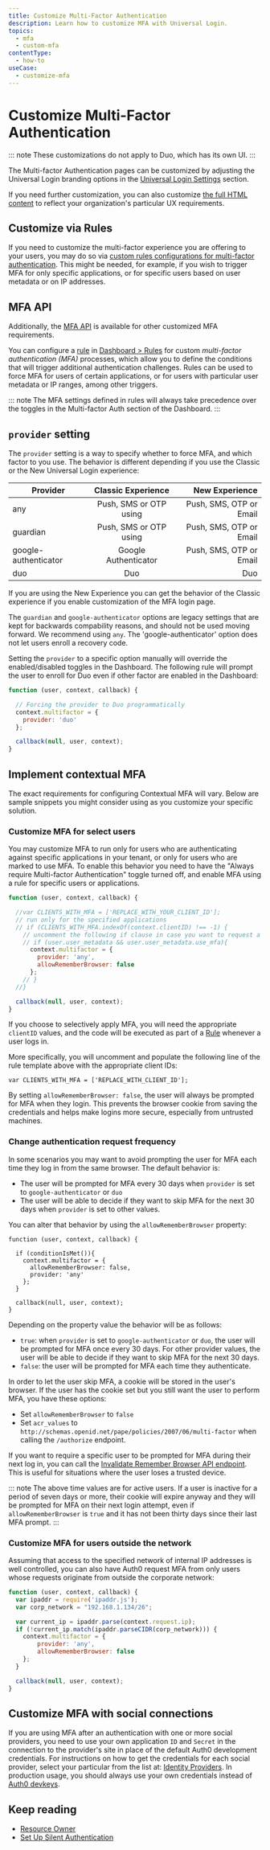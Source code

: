 ```yaml
---
title: Customize Multi-Factor Authentication
description: Learn how to customize MFA with Universal Login.
topics:
  - mfa
  - custom-mfa
contentType:
  - how-to
useCase:
  - customize-mfa
---
```

# Customize Multi-Factor Authentication

::: note
These customizations do not apply to Duo, which has its own UI.
:::

The Multi-factor Authentication pages can be customized by adjusting the Universal Login branding options in the [Universal Login Settings](${manage_url}/#/login_settings) section.

If you need further customization, you can also customize [the full HTML content](/universal-login/multifactor-authentication#customizing-the-html-for-the-mfa-page) to reflect your organization's particular UX requirements. 

## Customize via Rules

If you need to customize the multi-factor experience you are offering to your users, you may do so via [custom rules configurations for multi-factor authentication](/multifactor-authentication/custom). This might be needed, for example, if you wish to trigger MFA for only specific applications, or for specific users based on user metadata or on IP addresses.

## MFA API

Additionally, the [MFA API](/multifactor-authentication/api) is available for other customized MFA requirements.

You can configure a [rule](/rules) in  [Dashboard > Rules](${manage_url}/#/rules) for custom <dfn data-key="multifactor-authentication">multi-factor authentication (MFA)</dfn> processes, which allow you to define the conditions that will trigger additional authentication challenges. Rules can be used to force MFA for users of certain applications, or for users with particular user metadata or IP ranges, among other triggers.

::: note
The MFA settings defined in rules will always take precedence over the toggles in the Multi-factor Auth section of the Dashboard.
:::

## `provider` setting

The `provider` setting is a way to specify whether to force MFA, and which factor to you use. The behavior is different depending if you use the Classic or the New Universal Login experience:

| Provider             | Classic Experience      | New Experience          |
|----------------------|:-----------------------:|------------------------:|
| any                  |  Push, SMS or OTP using | Push, SMS, OTP or Email |
| guardian             |  Push, SMS or OTP using | Push, SMS, OTP or Email |
| google-authenticator |  Google Authenticator   | Push, SMS, OTP or Email |
| duo                  |  Duo                    | Duo                     |

If you are using the New Experience you can get the behavior of the Classic experience if you enable customization of the MFA login page.

The `guardian` and `google-authenticator` options are legacy settings that are kept for backwards compability reasons, and should not be used moving forward. We recommend using `any`.  The 'google-authenticator' option does not let users enroll a recovery code.

Setting the `provider` to a specific option manually will override the enabled/disabled toggles in the Dashboard. The following rule will prompt the user to enroll for Duo even if other factor are enabled in the Dashboard:

```js
function (user, context, callback) {

  // Forcing the provider to Duo programmatically
  context.multifactor = {
    provider: 'duo'
  };

  callback(null, user, context);
}
```

## Implement contextual MFA

The exact requirements for configuring Contextual MFA will vary. Below are sample snippets you might consider using as you customize your specific solution.

### Customize MFA for select users

You may customize MFA to run only for users who are authenticating against specific applications in your tenant, or only for users who are marked to use MFA. To enable this behavior you need to have the "Always require Multi-factor Authentication" toggle turned off, and enable MFA using a rule for specific users or applications.

```js
function (user, context, callback) {

  //var CLIENTS_WITH_MFA = ['REPLACE_WITH_YOUR_CLIENT_ID'];
  // run only for the specified applications
  // if (CLIENTS_WITH_MFA.indexOf(context.clientID) !== -1) {
    // uncomment the following if clause in case you want to request a second factor only from user's that have user_metadata.use_mfa === true
    // if (user.user_metadata && user.user_metadata.use_mfa){
      context.multifactor = {
        provider: 'any',
        allowRememberBrowser: false
      };
    // }
  //}

  callback(null, user, context);
}
```

If you choose to selectively apply MFA, you will need the appropriate `clientID` values, and the code will be executed as part of a [Rule](/rules) whenever a user logs in.

More specifically, you will uncomment and populate the following line of the rule template above with the appropriate client IDs:

`var CLIENTS_WITH_MFA = ['REPLACE_WITH_CLIENT_ID'];`

By setting `allowRememberBrowser: false`, the user will always be prompted for MFA when they login. This prevents the browser cookie from saving the credentials and helps make logins more secure, especially from untrusted machines. 

### Change authentication request frequency

In some scenarios you may want to avoid prompting the user for MFA each time they log in from the same browser. The default behavior is:

- The user will be prompted for MFA every 30 days when `provider` is set to `google-authenticator` or `duo`
- The user will be able to decide if they want to skip MFA for the next 30 days when `provider` is set to other values.

You can alter that behavior by using the `allowRememberBrowser` property:

```JS
function (user, context, callback) {

  if (conditionIsMet()){
    context.multifactor = {
      allowRememberBrowser: false,
      provider: 'any'
    };
  }

  callback(null, user, context);
}
```

Depending on the property value the behavior will be as follows:

- `true`: when `provider` is set to `google-authenticator` or `duo`, the user will be prompted for MFA once every 30 days. For other provider values, the user will be able to decide if they want to skip MFA for the next 30 days.
- `false`: the user will be prompted for MFA each time they authenticate.

In order to let the user skip MFA, a cookie will be stored in the user's browser. If the user has the cookie set but you still want the user to perform MFA, you have these options:

- Set `allowRememberBrowser` to `false`
- Set `acr_values` to `http://schemas.openid.net/pape/policies/2007/06/multi-factor` when calling the `/authorize` endpoint.

If you want to require a specific user to be prompted for MFA during their next log in, you can call the [Invalidate Remember Browser API endpoint](https://auth0.com/docs/api/management/v2#!/Users/post_invalidate_remember_browser). This is useful for situations where the user loses a trusted device.

::: note
The above time values are for active users. If a user is inactive for a period of seven days or more, their cookie will expire anyway and they will be prompted for MFA on their next login attempt, even if `allowRememberBrowser` is `true` and it has not been thirty days since their last MFA prompt.
:::

### Customize MFA for users outside the network

Assuming that access to the specified network of internal IP addresses is well controlled, you can also have Auth0 request MFA from only users whose requests originate from outside the corporate network:

```js
function (user, context, callback) {
  var ipaddr = require('ipaddr.js');
  var corp_network = "192.168.1.134/26";

  var current_ip = ipaddr.parse(context.request.ip);
  if (!current_ip.match(ipaddr.parseCIDR(corp_network))) {
    context.multifactor = {
        provider: 'any',
        allowRememberBrowser: false
    };
  }

  callback(null, user, context);
}
```

## Customize MFA with social connections

If you are using MFA after an authentication with one or more social providers, you need to use your own application `ID` and `Secret` in the connection to the provider's site in place of the default Auth0 development credentials. For instructions on how to get the credentials for each social provider, select your particular from the list at: [Identity Providers](/identityproviders). In production usage, you should always use your own credentials instead of [Auth0 devkeys](/connections/social/devkeys).

## Keep reading

* [Resource Owner](/api-auth/tutorials/multifactor-resource-owner-password)
* [Set Up Silent Authentication](/api-auth/tutorials/silent-authentication)
